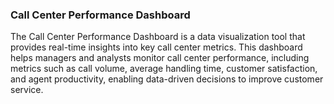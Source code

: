 ### Call Center Performance Dashboard
The Call Center Performance Dashboard is a data visualization tool that provides real-time insights into key call center metrics. This dashboard helps managers and analysts monitor call center performance, including metrics such as call volume, average handling time, customer satisfaction, and agent productivity, enabling data-driven decisions to improve customer service.
